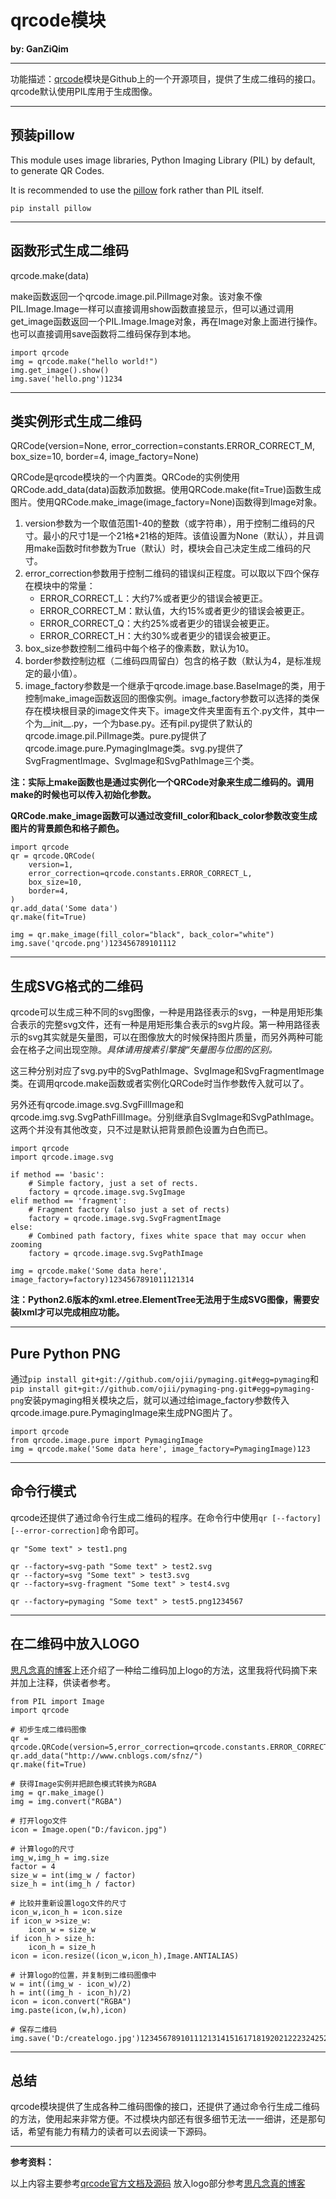 # qrcode模块

**by: GanZiQim**

------

功能描述：[qrcode](https://github.com/lincolnloop/python-qrcode)模块是Github上的一个开源项目，提供了生成二维码的接口。qrcode默认使用PIL库用于生成图像。

------

## 预装pillow

This module uses image libraries, Python Imaging Library (PIL) by default, to generate QR Codes.

It is recommended to use the [pillow](https://pypi.python.org/pypi/Pillow) fork rather than PIL itself.

```
pip install pillow
```

------

## 函数形式生成二维码

qrcode.make(data)

make函数返回一个qrcode.image.pil.PilImage对象。该对象不像PIL.Image.Image一样可以直接调用show函数直接显示，但可以通过调用get_image函数返回一个PIL.Image.Image对象，再在Image对象上面进行操作。也可以直接调用save函数将二维码保存到本地。

```
import qrcode
img = qrcode.make("hello world!")
img.get_image().show()
img.save('hello.png')1234
```

------

## 类实例形式生成二维码

QRCode(version=None, error_correction=constants.ERROR_CORRECT_M, box_size=10, border=4, image_factory=None)

QRCode是qrcode模块的一个内置类。QRCode的实例使用QRCode.add_data(data)函数添加数据。使用QRCode.make(fit=True)函数生成图片。使用QRCode.make_image(image_factory=None)函数得到Image对象。

1. version参数为一个取值范围1-40的整数（或字符串），用于控制二维码的尺寸。最小的尺寸1是一个21格*21格的矩阵。该值设置为None（默认），并且调用make函数时fit参数为True（默认）时，模块会自己决定生成二维码的尺寸。
2. error_correction参数用于控制二维码的错误纠正程度。可以取以下四个保存在模块中的常量：
   - ERROR_CORRECT_L：大约7%或者更少的错误会被更正。
   - ERROR_CORRECT_M：默认值，大约15%或者更少的错误会被更正。
   - ERROR_CORRECT_Q：大约25%或者更少的错误会被更正。
   - ERROR_CORRECT_H：大约30%或者更少的错误会被更正。
3. box_size参数控制二维码中每个格子的像素数，默认为10。
4. border参数控制边框（二维码四周留白）包含的格子数（默认为4，是标准规定的最小值）。
5. image_factory参数是一个继承于qrcode.image.base.BaseImage的类，用于控制make_image函数返回的图像实例。image_factory参数可以选择的类保存在模块根目录的image文件夹下。image文件夹里面有五个.py文件，其中一个为__init__.py，一个为base.py。还有pil.py提供了默认的qrcode.image.pil.PilImage类。pure.py提供了qrcode.image.pure.PymagingImage类。svg.py提供了SvgFragmentImage、SvgImage和SvgPathImage三个类。

**注：实际上make函数也是通过实例化一个QRCode对象来生成二维码的。调用make的时候也可以传入初始化参数。**

**QRCode.make_image函数可以通过改变fill_color和back_color参数改变生成图片的背景颜色和格子颜色。**

```
import qrcode
qr = qrcode.QRCode(
    version=1,
    error_correction=qrcode.constants.ERROR_CORRECT_L,
    box_size=10,
    border=4,
)
qr.add_data('Some data')
qr.make(fit=True)

img = qr.make_image(fill_color="black", back_color="white")
img.save('qrcode.png')123456789101112
```

------

## 生成SVG格式的二维码

qrcode可以生成三种不同的svg图像，一种是用路径表示的svg，一种是用矩形集合表示的完整svg文件，还有一种是用矩形集合表示的svg片段。第一种用路径表示的svg其实就是矢量图，可以在图像放大的时候保持图片质量，而另外两种可能会在格子之间出现空隙。*具体请用搜素引擎搜“矢量图与位图的区别。*

这三种分别对应了svg.py中的SvgPathImage、SvgImage和SvgFragmentImage类。在调用qrcode.make函数或者实例化QRCode时当作参数传入就可以了。

另外还有qrcode.image.svg.SvgFillImage和qrcode.img.svg.SvgPathFillImage。分别继承自SvgImage和SvgPathImage。这两个并没有其他改变，只不过是默认把背景颜色设置为白色而已。

```
import qrcode
import qrcode.image.svg

if method == 'basic':
    # Simple factory, just a set of rects.
    factory = qrcode.image.svg.SvgImage
elif method == 'fragment':
    # Fragment factory (also just a set of rects)
    factory = qrcode.image.svg.SvgFragmentImage
else:
    # Combined path factory, fixes white space that may occur when zooming
    factory = qrcode.image.svg.SvgPathImage

img = qrcode.make('Some data here', image_factory=factory)1234567891011121314
```

**注：Python2.6版本的xml.etree.ElementTree无法用于生成SVG图像，需要安装lxml才可以完成相应功能。**

------

## Pure Python PNG

通过`pip install git+git://github.com/ojii/pymaging.git#egg=pymaging`和`pip install git+git://github.com/ojii/pymaging-png.git#egg=pymaging-png`安装pymaging相关模块之后，就可以通过给image_factory参数传入qrcode.image.pure.PymagingImage来生成PNG图片了。

```
import qrcode
from qrcode.image.pure import PymagingImage
img = qrcode.make('Some data here', image_factory=PymagingImage)123
```

------

## 命令行模式

qrcode还提供了通过命令行生成二维码的程序。在命令行中使用`qr [--factory] [--error-correction]`命令即可。

```
qr "Some text" > test1.png

qr --factory=svg-path "Some text" > test2.svg
qr --factory=svg "Some text" > test3.svg
qr --factory=svg-fragment "Some text" > test4.svg

qr --factory=pymaging "Some text" > test5.png1234567
```

------

## 在二维码中放入LOGO

[思凡念真的博客](http://www.cnblogs.com/sfnz/p/5457862.html)上还介绍了一种给二维码加上logo的方法，这里我将代码摘下来并加上注释，供读者参考。

```
from PIL import Image
import qrcode

# 初步生成二维码图像
qr = qrcode.QRCode(version=5,error_correction=qrcode.constants.ERROR_CORRECT_H,box_size=8,border=4)
qr.add_data("http://www.cnblogs.com/sfnz/")
qr.make(fit=True)

# 获得Image实例并把颜色模式转换为RGBA
img = qr.make_image()
img = img.convert("RGBA")

# 打开logo文件
icon = Image.open("D:/favicon.jpg")

# 计算logo的尺寸
img_w,img_h = img.size
factor = 4
size_w = int(img_w / factor)
size_h = int(img_h / factor)

# 比较并重新设置logo文件的尺寸
icon_w,icon_h = icon.size
if icon_w >size_w:
    icon_w = size_w
if icon_h > size_h:
    icon_h = size_h
icon = icon.resize((icon_w,icon_h),Image.ANTIALIAS)

# 计算logo的位置，并复制到二维码图像中
w = int((img_w - icon_w)/2)
h = int((img_h - icon_h)/2)
icon = icon.convert("RGBA")
img.paste(icon,(w,h),icon)

# 保存二维码
img.save('D:/createlogo.jpg')12345678910111213141516171819202122232425262728293031323334353637
```

------

## 总结

qrcode模块提供了生成各种二维码图像的接口，还提供了通过命令行生成二维码的方法，使用起来非常方便。不过模块内部还有很多细节无法一一细讲，还是那句话，希望有能力有精力的读者可以去阅读一下源码。

------

**参考资料：**

以上内容主要参考[qrcode官方文档及源码](https://github.com/lincolnloop/python-qrcode) 
放入logo部分参考[思凡念真的博客](http://www.cnblogs.com/sfnz/p/5457862.html)



